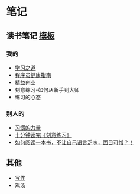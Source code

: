 # 笔记
## 读书笔记 [模板](book/template.md)
### 我的
* [学习之道](book/mine/学习之道.md)
* [程序员健康指南](book/mine/程序员健康指南.md)
* [精益创业](book/mine/精益创业.md)
* 刻意练习-如何从新手到大师
* 练习的心态

### 别人的
* [习惯的力量](book/others/习惯的力量.md)
* [十分钟读完《刻意练习》](http://mp.weixin.qq.com/s/RRzijZ49mfO-y7Yax8RHJA)
* [如何阅读一本书，不让自己语言乏味，面目可憎？！](http://www.jianshu.com/p/c3a0cda475a0)

## 其他
* [写作](write)
* [鸡汤](motto.md)


